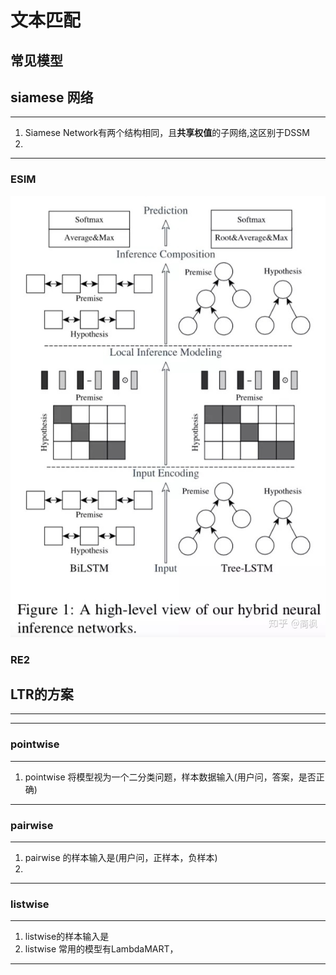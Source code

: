 # 文本匹配

## 常见模型

## siamese 网络

----
1. Siamese Network有两个结构相同，且**共享权值**的子网络,这区别于DSSM
1. 
---

### ESIM

![esim](../img/esim.jpg)

### RE2

## LTR的方案

-----
-----


### pointwise

---
1. pointwise 将模型视为一个二分类问题，样本数据输入(用户问，答案，是否正确)
---

### pairwise

---
1. pairwise 的样本输入是(用户问，正样本，负样本)
1. 

---

### listwise


---
1. listwise的样本输入是
1. listwise 常用的模型有LambdaMART，
---
